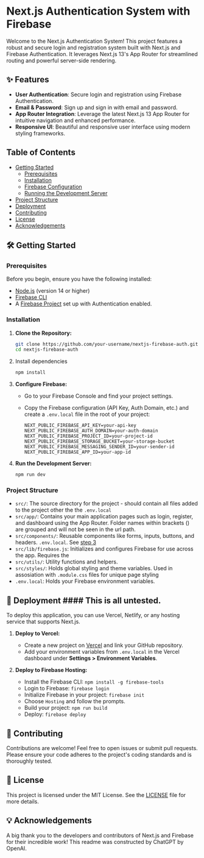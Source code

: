 # Next.js Authentication System with Firebase

Welcome to the Next.js Authentication System! This project features a robust and secure login and registration system built with Next.js and Firebase Authentication. It leverages Next.js 13's App Router for streamlined routing and powerful server-side rendering.

## ✨ Features

- **User Authentication**: Secure login and registration using Firebase Authentication.
- **Email & Password**: Sign up and sign in with email and password.
- **App Router Integration**: Leverage the latest Next.js 13 App Router for intuitive navigation and enhanced performance.
- **Responsive UI**: Beautiful and responsive user interface using modern styling frameworks.

## Table of Contents

- [Getting Started](#getting-started)
  - [Prerequisites](#prerequisites)
  - [Installation](#installation)
  - [Firebase Configuration](#firebase-configuration)
  - [Running the Development Server](#running-the-development-server)
- [Project Structure](#project-structure)
- [Deployment](#deployment)
- [Contributing](#contributing)
- [License](#license)
- [Acknowledgements](#acknowledgements)

## 🛠️ Getting Started

### Prerequisites

Before you begin, ensure you have the following installed:

- [Node.js](https://nodejs.org/en/download/) (version 14 or higher)
- [Firebase CLI](https://firebase.google.com/docs/cli#install_the_firebase_cli)
- A [Firebase Project](https://console.firebase.google.com/) set up with Authentication enabled.

### Installation

1. **Clone the Repository:**

   ```bash
   git clone https://github.com/your-username/nextjs-firebase-auth.git
   cd nextjs-firebase-auth
   ```
2. Install dependencies

    ```bash
    npm install
    ```
3. **Configure Firebase:**

   - Go to your Firebase Console and find your project settings.
   - Copy the Firebase configuration (API Key, Auth Domain, etc.) and create a `.env.local` file in the root of your project:

     ```env
     NEXT_PUBLIC_FIREBASE_API_KEY=your-api-key
     NEXT_PUBLIC_FIREBASE_AUTH_DOMAIN=your-auth-domain
     NEXT_PUBLIC_FIREBASE_PROJECT_ID=your-project-id
     NEXT_PUBLIC_FIREBASE_STORAGE_BUCKET=your-storage-bucket
     NEXT_PUBLIC_FIREBASE_MESSAGING_SENDER_ID=your-sender-id
     NEXT_PUBLIC_FIREBASE_APP_ID=your-app-id
     ```

4. **Run the Development Server:**

   ```bash
   npm run dev
   ```

### Project Structure

- `src/`: The source directory for the project - should contain all files added to the project other the the `.env.local`
- `src/app/`: Contains your main application pages such as login, register, and dashboard using the App Router. Folder names within brackets () are grouped and will not be seen in the url path.
- `src/components/`: Reusable components like forms, inputs, buttons, and headers. `.env.local`. See [step 3](#3.-Configure-Firebase:)
- `src/lib/firebase.js`: Initializes and configures Firebase for use across the app. Requires the 
- `src/utils/`: Utility functions and helpers.
- `src/styles/`: Holds global styling and theme variables. Used in assosiation with `.module.css` files for unique page styling
- `.env.local`: Holds your Firebase environment variables.

## 🚀 Deployment #### This is all untested.

To deploy this application, you can use Vercel, Netlify, or any hosting service that supports Next.js.

1. **Deploy to Vercel:**
   - Create a new project on [Vercel](https://vercel.com/) and link your GitHub repository.
   - Add your environment variables from `.env.local` in the Vercel dashboard under **Settings > Environment Variables**.

2. **Deploy to Firebase Hosting:**
   - Install the Firebase CLI: `npm install -g firebase-tools`
   - Login to Firebase: `firebase login`
   - Initialize Firebase in your project: `firebase init`
   - Choose `Hosting` and follow the prompts.
   - Build your project: `npm run build`
   - Deploy: `firebase deploy`

## 🤝 Contributing

Contributions are welcome! Feel free to open issues or submit pull requests. Please ensure your code adheres to the project's coding standards and is thoroughly tested.

## 📄 License

This project is licensed under the MIT License. See the [LICENSE](LICENSE) file for more details.

## 💡 Acknowledgements

A big thank you to the developers and contributors of Next.js and Firebase for their incredible work! This readme was constructed by ChatGPT by OpenAI.
